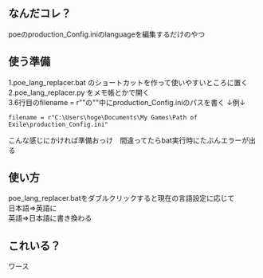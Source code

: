 ## なんだコレ？
poeのproduction_Config.iniのlanguageを編集するだけのやつ

## 使う準備
1.poe_lang_replacer.bat のショートカットを作って使いやすいところに置く  
2.poe_lang_replacer.py をメモ帳とかで開く  
3.6行目のfilename = r""の""中にproduction_Config.iniのパスを書く ↓例↓
```
filename = r"C:\Users\hoge\Documents\My Games\Path of Exile\production_Config.ini"  
```
こんな感じにかければ準備おっけ　間違ってたらbat実行時にたぶんエラーが出る  

## 使い方
poe_lang_replacer.batをダブルクリックすると現在の言語設定に応じて  
日本語=>英語に  
英語=>日本語に書き換わる  

## これいる？
ワース